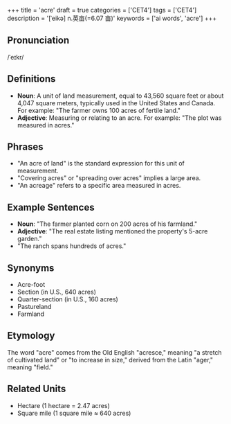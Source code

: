 +++
title = 'acre'
draft = true
categories = ['CET4']
tags = ['CET4']
description = '[ˈeikə] n.英亩(=6.07 亩)'
keywords = ['ai words', 'acre']
+++

## Pronunciation
/ˈeɪkr/

## Definitions
- **Noun**: A unit of land measurement, equal to 43,560 square feet or about 4,047 square meters, typically used in the United States and Canada. For example: "The farmer owns 100 acres of fertile land."
- **Adjective**: Measuring or relating to an acre. For example: "The plot was measured in acres."

## Phrases
- "An acre of land" is the standard expression for this unit of measurement.
- "Covering acres" or "spreading over acres" implies a large area.
- "An acreage" refers to a specific area measured in acres.

## Example Sentences
- **Noun**: "The farmer planted corn on 200 acres of his farmland."
- **Adjective**: "The real estate listing mentioned the property's 5-acre garden."
- "The ranch spans hundreds of acres."

## Synonyms
- Acre-foot
- Section (in U.S., 640 acres)
- Quarter-section (in U.S., 160 acres)
- Pastureland
- Farmland

## Etymology
The word "acre" comes from the Old English "acresce," meaning "a stretch of cultivated land" or "to increase in size," derived from the Latin "ager," meaning "field."

## Related Units
- Hectare (1 hectare = 2.47 acres)
- Square mile (1 square mile ≈ 640 acres)
